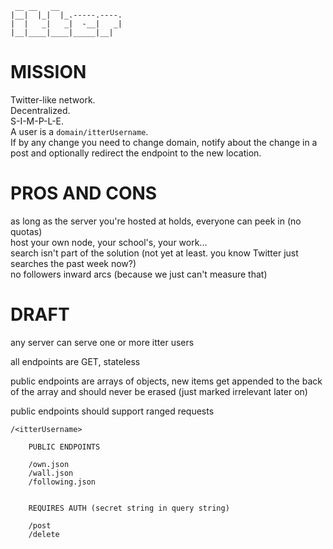 	 __ __   __              
	|__|  |_|  |_.-----.----.
	|  |   _|   _|  -__|   _|
	|__|____|____|_____|__|  


# MISSION

Twitter-like network.  
Decentralized.  
S-I-M-P-L-E.  
A user is a `domain/itterUsername`.  
If by any change you need to change domain, notify about the change in a post and optionally redirect the endpoint to the new location.


# PROS AND CONS

as long as the server you're hosted at holds, everyone can peek in (no quotas)  
host your own node, your school's, your work...  
search isn't part of the solution (not yet at least. you know Twitter just searches the past week now?)  
no followers inward arcs (because we just can't measure that)


# DRAFT

any server can serve one or more itter users

all endpoints are GET, stateless

public endpoints are arrays of objects,
new items get appended to the back of the array and should never be erased (just marked irrelevant later on)

public endpoints should support ranged requests


	/<itterUsername>
		
		PUBLIC ENDPOINTS

		/own.json
		/wall.json
		/following.json


		REQUIRES AUTH (secret string in query string)

		/post
		/delete

